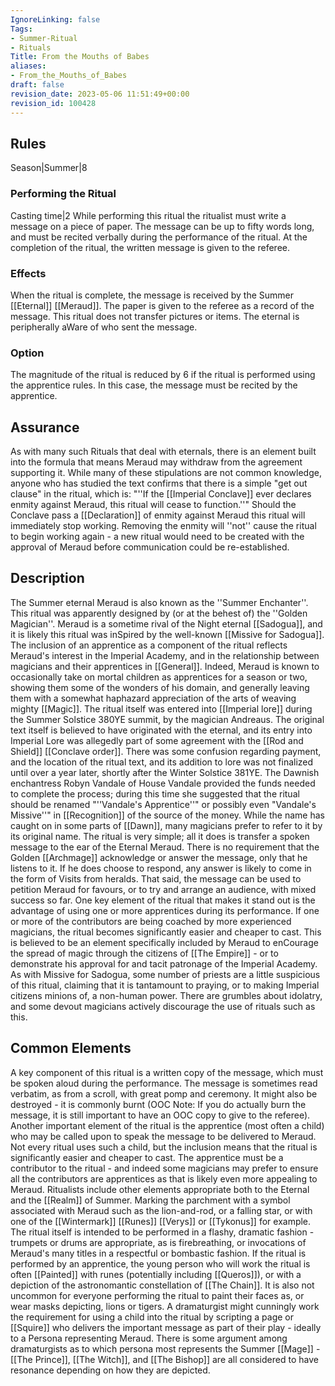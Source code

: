 ```yaml
---
IgnoreLinking: false
Tags:
- Summer-Ritual
- Rituals
Title: From the Mouths of Babes
aliases:
- From_the_Mouths_of_Babes
draft: false
revision_date: 2023-05-06 11:51:49+00:00
revision_id: 100428
---
```


## Rules
Season|Summer|8
### Performing the Ritual
Casting time|2 While performing this ritual the ritualist must write a message on a piece of paper. The message can be up to fifty words long, and must be recited verbally during the performance of the ritual. At the completion of the ritual, the written message is given to the referee.
### Effects
When the ritual is complete, the message is received by the Summer [[Eternal]] [[Meraud]]. The paper is given to the referee as a record of the message.
This ritual does not transfer pictures or items.
The eternal is peripherally aWare of who sent the message.
### Option
The magnitude of the ritual is reduced by 6 if the ritual is performed using the apprentice rules. In this case, the message must be recited by the apprentice.
## Assurance
As with many such Rituals that deal with eternals, there is an element built into the formula that means Meraud may withdraw from the agreement supporting it. While many of these stipulations are not common knowledge, anyone who has studied the text confirms that there is a simple "get out clause" in the ritual, which is: "''If the [[Imperial Conclave]] ever declares enmity against Meraud, this ritual will cease to function.''" Should the Conclave pass a [[Declaration]] of enmity against Meraud this ritual will immediately stop working. Removing the enmity will ''not'' cause the ritual to begin working again - a new ritual would need to be created with the approval of Meraud before communication could be re-established.
## Description
The Summer eternal Meraud is also known as the ''Summer Enchanter''. This ritual was apparently designed by (or at the behest of) the ''Golden Magician''. Meraud is a sometime rival of the Night eternal [[Sadogua]], and it is likely this ritual was inSpired by the well-known [[Missive for Sadogua]]. The inclusion of an apprentice as a component of the ritual reflects Meraud's interest in the Imperial Academy, and in the relationship between magicians and their apprentices in [[General]]. Indeed, Meraud is known to occasionally take on mortal children as apprentices for a season or two, showing them some of the wonders of his domain, and generally leaving them with a somewhat haphazard appreciation of the arts of weaving mighty [[Magic]].
The ritual itself was entered into [[Imperial lore]] during the Summer Solstice 380YE summit, by the magician Andreaus. The original text itself is believed to have originated with the eternal, and its entry into Imperial Lore was allegedly part of some agreement with the [[Rod and Shield]] [[Conclave order]]. There was some confusion regarding payment, and the location of the ritual text, and its addition to lore was not finalized until over a year later, shortly after the Winter Solstice 381YE. The Dawnish enchantress Robyn Vandale of House Vandale provided the funds needed to complete the process; during this time she suggested that the ritual should be renamed "''Vandale's Apprentice''" or possibly even "Vandale's Missive''" in [[Recognition]] of the source of the money. While the name has caught on in some parts of [[Dawn]], many magicians prefer to refer to it by its original name.
The ritual is very simple; all it does is transfer a spoken message to the ear of the Eternal Meraud. There is no requirement that the Golden [[Archmage]] acknowledge or answer the message, only that he listens to it. If he does choose to respond, any answer is likely to come in the form of Visits from heralds. That said, the message can be used to petition Meraud for favours, or to try and arrange an audience, with mixed success so far.
One key element of the ritual that makes it stand out is the advantage of using one or more apprentices during its performance. If one or more of the contributors are being coached by more experienced magicians, the ritual becomes significantly easier and cheaper to cast. This is believed to be an element specifically included by Meraud to enCourage the spread of magic through the citizens of [[The Empire]] - or to demonstrate his approval for and tacit patronage of the Imperial Academy.
As with Missive for Sadogua, some number of priests are a little suspicious of this ritual, claiming that it is tantamount to praying, or to making Imperial citizens minions of, a non-human power. There are grumbles about idolatry, and some devout magicians actively discourage the use of rituals such as this.
## Common Elements
A key component of this ritual is a written copy of the message, which must be spoken aloud during the performance. The message is sometimes read verbatim, as from a scroll, with great pomp and ceremony. It might also be destroyed - it is commonly burnt (OOC Note: If you do actually burn the message, it is still important to have an OOC copy to give to the referee). 
Another important element of the ritual is the apprentice (most often a child) who may be called upon to speak the message to be delivered to Meraud. Not every ritual uses such a child, but the inclusion means that the ritual is significantly easier and cheaper to cast. The apprentice must be a contributor to the ritual - and indeed some magicians may prefer to ensure all the contributors are apprentices as that is likely even more appealing to Meraud.
Ritualists include other elements appropriate both to the Eternal and the [[Realm]] of Summer. Marking the parchment with a symbol associated with Meraud such as the lion-and-rod, or a falling star, or with one of the [[Wintermark]] [[Runes]] [[Verys]] or [[Tykonus]] for example. The ritual itself is intended to be performed in a flashy, dramatic fashion - trumpets or drums are appropriate, as is firebreathing, or invocations of Meraud's many titles in a respectful or bombastic fashion. 
If the ritual is performed by an apprentice, the young person who will work the ritual is often [[Painted]] with runes (potentially including [[Queros]]), or with a depiction of the astronomantic constellation of [[The Chain]]. It is also not uncommon for everyone performing the ritual to paint their faces as, or wear masks depicting, lions or tigers.
A dramaturgist might cunningly work the requirement for using a child into the ritual by scripting a page or [[Squire]] who delivers the important message as part of their play - ideally to a Persona representing Meraud. There is some argument among dramaturgists as to which persona most represents the Summer [[Mage]] - [[The Prince]], [[The Witch]], and [[The Bishop]] are all considered to have resonance depending on how they are depicted.